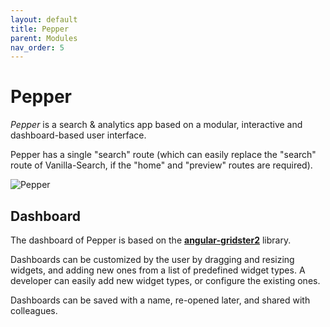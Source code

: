 ```yaml
---
layout: default
title: Pepper
parent: Modules
nav_order: 5
---
```


# Pepper

*Pepper* is a search & analytics app based on a modular, interactive and dashboard-based user interface.

Pepper has a single "search" route (which can easily replace the "search" route of Vanilla-Search, if the "home" and "preview" routes are required).

![Pepper]({{site.baseurl}}assets/modules/pepper.png)

## Dashboard

The dashboard of Pepper is based on the [**angular-gridster2**](https://tiberiuzuld.github.io/angular-gridster2/) library.

Dashboards can be customized by the user by dragging and resizing widgets, and adding new ones from a list of predefined widget types. A developer can easily add new widget types, or configure the existing ones.

Dashboards can be saved with a name, re-opened later, and shared with colleagues.
